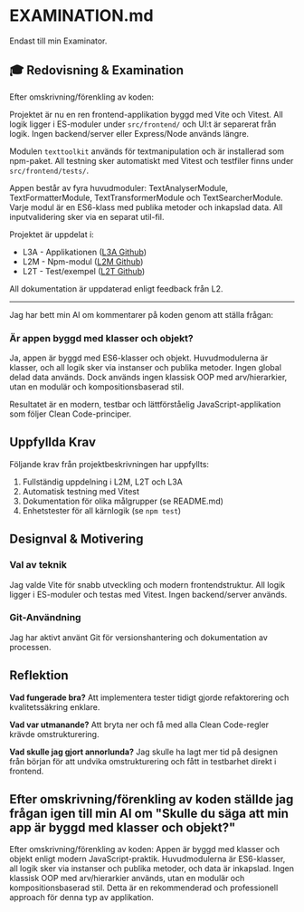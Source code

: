 # EXAMINATION.md

Endast till min Examinator.

## 🎓 Redovisning & Examination

Efter omskrivning/förenkling av koden:

Projektet är nu en ren frontend-applikation byggd med Vite och Vitest. All logik ligger i ES-moduler under `src/frontend/` och UI:t är separerat från logik. Ingen backend/server eller Express/Node används längre.

Modulen `texttoolkit` används för textmanipulation och är installerad som npm-paket. All testning sker automatiskt med Vitest och testfiler finns under `src/frontend/tests/`.

Appen består av fyra huvudmoduler: TextAnalyserModule, TextFormatterModule, TextTransformerModule och TextSearcherModule. Varje modul är en ES6-klass med publika metoder och inkapslad data. All inputvalidering sker via en separat util-fil.

Projektet är uppdelat i:

- L3A - Applikationen ([L3A Github](https://github.com/egsdandd/L3A.git))
- L2M - Npm-modul ([L2M Github](https://github.com/egsdandd/L2M.git))
- L2T - Test/exempel ([L2T Github](https://github.com/egsdandd/L2T.git))

All dokumentation är uppdaterad enligt feedback från L2.

---
Jag har bett min AI om kommentarer på koden genom att ställa frågan:

### Är appen byggd med klasser och objekt?

Ja, appen är byggd med ES6-klasser och objekt. Huvudmodulerna är klasser, och all logik sker via instanser och publika metoder. Ingen global delad data används. Dock används ingen klassisk OOP med arv/hierarkier, utan en modulär och kompositionsbaserad stil.

Resultatet är en modern, testbar och lättförståelig JavaScript-applikation som följer Clean Code-principer.

## Uppfyllda Krav

Följande krav från projektbeskrivningen har uppfyllts:

1. Fullständig uppdelning i L2M, L2T och L3A
2. Automatisk testning med Vitest
3. Dokumentation för olika målgrupper (se README.md)
4. Enhetstester för all kärnlogik (se `npm test`)

## Designval & Motivering

### Val av teknik

Jag valde Vite för snabb utveckling och modern frontendstruktur. All logik ligger i ES-moduler och testas med Vitest. Ingen backend/server används.

### Git-Användning

Jag har aktivt använt Git för versionshantering och dokumentation av processen.

## Reflektion

**Vad fungerade bra?**
Att implementera tester tidigt gjorde refaktorering och kvalitetssäkring enklare.

**Vad var utmanande?**
Att bryta ner och få med alla Clean Code-regler krävde omstrukturering.

**Vad skulle jag gjort annorlunda?**
Jag skulle ha lagt mer tid på designen från början för att undvika omstrukturering och fått in testbarhet direkt i frontend.

## Efter omskrivning/förenkling av koden ställde jag frågan igen till min AI om "Skulle du säga att min app är byggd med klasser och objekt?"

Efter omskrivning/förenkling av koden:
Appen är byggd med klasser och objekt enligt modern JavaScript-praktik. Huvudmodulerna är ES6-klasser, all logik sker via instanser och publika metoder, och data är inkapslad. Ingen klassisk OOP med arv/hierarkier används, utan en modulär och kompositionsbaserad stil. Detta är en rekommenderad och professionell approach för denna typ av applikation.
